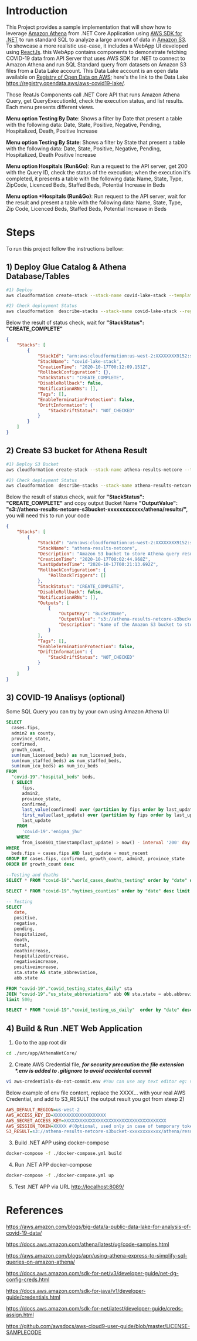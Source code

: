 # Introduction

This Project provides a sample implementation that will show how to leverage [Amazon Athena](https://aws.amazon.com/athena/) from .NET Core Application using [AWS SDK for .NET](https://docs.aws.amazon.com/sdk-for-net/v3/developer-guide/welcome.html) to run standard SQL to analyze a large amount of data in [Amazon S3](https://aws.amazon.com/s3/).
To showcase a more realistic use-case, it includes a WebApp UI developed using [ReactJs](https://reactjs.org/). this WebApp contains components to demonstrate fetching COVID-19 data from API Server that uses AWS SDK for .NET to connect to Amazon Athena and run SQL Standard query from datasets on Amazon S3 files from a Data Lake account. This Data Lake account is an open data available on [Registry of Open Data on AWS](https://registry.opendata.aws/); here's the link to the Data Lake <https://registry.opendata.aws/aws-covid19-lake/>.

Those ReatJs Components call .NET Core API that runs Amazon Athena Query, get QueryExecutionId, check the execution status, and list results. Each menu presents different views.

**Menu option Testing By Date**: Shows a filter by Date that present a table with the following data: Date, State, Positive, Negative, Pending, Hospitalized, Death, Positive Increase

**Menu option Testing By State**: Shows a filter by State that present a table with the following data: Date, State, Positive, Negative, Pending, Hospitalized, Death Positive Increase

**Menu option Hospitals (Run&Go)**: Run a request to the API server, get 200 with the Query ID, check the status of the execution; when the execution it's completed, it presents a table with the following data: Name, State, Type, ZipCode, Licenced Beds, Staffed Beds, Potential Increase in Beds

**Menu option *Hospitals (Run&Go)**: Run request to the API server, wait for the result and present a table with the following data: Name, State, Type, Zip Code, Licenced Beds, Staffed Beds, Potential Increase in Beds

# Steps

To run this project follow the instructions bellow:

## 1) Deploy Glue Catalog & Athena Database/Tables

```bash
#1) Deploy
aws cloudformation create-stack --stack-name covid-lake-stack --template-url https://covid19-lake.s3.us-east-2.amazonaws.com/cfn/CovidLakeStack.template.json --region us-west-2

#2) Check deployment Status
aws cloudformation  describe-stacks --stack-name covid-lake-stack --region us-west-2
```

Below the result of status check, wait for **"StackStatus": "CREATE_COMPLETE"**

```json
{
    "Stacks": [
        {
            "StackId": "arn:aws:cloudformation:us-west-2:XXXXXXXX9152:stack/covid-lake-stack/xxxxxxxx-100d-11eb-87ef-xxxxxxxxxxx",
            "StackName": "covid-lake-stack",
            "CreationTime": "2020-10-17T00:12:09.151Z",
            "RollbackConfiguration": {},
            "StackStatus": "CREATE_COMPLETE",
            "DisableRollback": false,
            "NotificationARNs": [],
            "Tags": [],
            "EnableTerminationProtection": false,
            "DriftInformation": {
                "StackDriftStatus": "NOT_CHECKED"
            }
        }
    ]
}
```

## 2) Create S3 bucket for Athena Result

```bash
#1) Deploy S3 Bucket
aws cloudformation create-stack --stack-name athena-results-netcore --template-body file://s3-athena-result.template.yaml --region us-west-2

#2) Check deployment Status
aws cloudformation  describe-stacks --stack-name athena-results-netcore --region us-west-2
```

Below the result of status check, wait for **"StackStatus": "CREATE_COMPLETE"** and copy output Bucket Name **"OutputValue": "s3://athena-results-netcore-s3bucket-xxxxxxxxxxxx/athena/results/",** you will need this to run your code

```json
{
    "Stacks": [
        {
            "StackId": "arn:aws:cloudformation:us-west-2:XXXXXXXX9152:stack/athena-results-netcore/xxxxxxxx-100c-11eb-889f-xxxxxxxxxxx",
            "StackName": "athena-results-netcore",
            "Description": "Amazon S3 bucket to store Athena query results",
            "CreationTime": "2020-10-17T00:02:44.968Z",
            "LastUpdatedTime": "2020-10-17T00:21:13.692Z",
            "RollbackConfiguration": {
                "RollbackTriggers": []
            },
            "StackStatus": "CREATE_COMPLETE",
            "DisableRollback": false,
            "NotificationARNs": [],
            "Outputs": [
                {
                    "OutputKey": "BucketName",
                    "OutputValue": "s3://athena-results-netcore-s3bucket-xxxxxxxxxxxx/athena/results/",
                    "Description": "Name of the Amazon S3 bucket to store Athena query results"
                }
            ],
            "Tags": [],
            "EnableTerminationProtection": false,
            "DriftInformation": {
                "StackDriftStatus": "NOT_CHECKED"
            }
        }
    ]
}
```

## 3) COVID-19 Analisys (optional)

Some SQL Query you can try by your own using Amazon Athena UI

```sql
SELECT
  cases.fips,
  admin2 as county,
  province_state,
  confirmed,
  growth_count,
  sum(num_licensed_beds) as num_licensed_beds,
  sum(num_staffed_beds) as num_staffed_beds,
  sum(num_icu_beds) as num_icu_beds
FROM 
  "covid-19"."hospital_beds" beds,
  ( SELECT
      fips, 
      admin2, 
      province_state, 
      confirmed, 
      last_value(confirmed) over (partition by fips order by last_update) - first_value(confirmed) over (partition by fips order by last_update) as growth_count,
      first_value(last_update) over (partition by fips order by last_update desc) as most_recent,
      last_update
    FROM  
      'covid-19'.'enigma_jhu' 
    WHERE 
      from_iso8601_timestamp(last_update) > now() - interval '200' day AND country_region = 'US') cases
WHERE 
  beds.fips = cases.fips AND last_update = most_recent
GROUP BY cases.fips, confirmed, growth_count, admin2, province_state
ORDER BY growth_count desc

--Testing and deaths
SELECT * FROM "covid-19"."world_cases_deaths_testing" order by "date" desc limit 10;

SELECT * FROM "covid-19"."nytimes_counties" order by "date" desc limit 10;

-- Testing
SELECT 
   date,
   positive,
   negative,
   pending,
   hospitalized,
   death,
   total,
   deathincrease,
   hospitalizedincrease,
   negativeincrease,
   positiveincrease,
   sta.state AS state_abbreviation,
   abb.state 

FROM "covid-19"."covid_testing_states_daily" sta
JOIN "covid-19"."us_state_abbreviations" abb ON sta.state = abb.abbreviation
limit 500;

SELECT * FROM "covid-19"."covid_testing_us_daily"  order by "date" desc limit 10;

```

## 4) Build & Run .NET Web Application

1) Go to the app root dir

```bash
cd ./src/app/AthenaNetCore/
```

2) Create AWS Credential file, **_for security precaution the file extension *.env is added to .gitignore to avoid accidental commit_**

```bash
vi aws-credentials-do-not-commit.env #You can use any text editor eg: vscode -> code aws-credentials-do-not-commit.env
```

Below example of env file content, replace the XXXX... with your real AWS Credential, and add to S3_RESULT the output result you got from steep 2)

```ini
AWS_DEFAULT_REGION=us-west-2
AWS_ACCESS_KEY_ID=XXXXXXXXXXXXXXXXXXXX
AWS_SECRET_ACCESS_KEY=XXXXXXXXXXXXXXXXXXXXXXXXXXXXXXXXXXXXXXX
AWS_SESSION_TOKEN=XXXXX #(Optional, used only in case of temporary token, you'll need to remove this comment on the .env file)
S3_RESULT=s3://athena-results-netcore-s3bucket-xxxxxxxxxxxx/athena/results/

```

3) Build .NET APP using docker-compose

```bash
docker-compose -f ./docker-compose.yml build
```

4) Run .NET APP docker-compose 

```bash
docker-compose -f ./docker-compose.yml up
```

5) Test .NET APP via URL <http://localhost:8089/>

# References

<https://aws.amazon.com/blogs/big-data/a-public-data-lake-for-analysis-of-covid-19-data/> 

<https://docs.aws.amazon.com/athena/latest/ug/code-samples.html>

<https://aws.amazon.com/blogs/apn/using-athena-express-to-simplify-sql-queries-on-amazon-athena/>

<https://docs.aws.amazon.com/sdk-for-net/v3/developer-guide/net-dg-config-creds.html>

<https://docs.aws.amazon.com/sdk-for-java/v1/developer-guide/credentials.html>

<https://docs.aws.amazon.com/sdk-for-net/latest/developer-guide/creds-assign.html>

<https://github.com/awsdocs/aws-cloud9-user-guide/blob/master/LICENSE-SAMPLECODE>